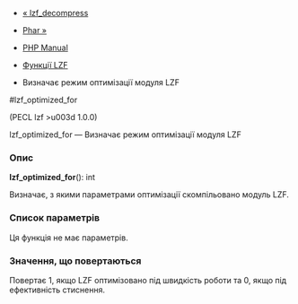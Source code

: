 - [« lzf_decompress](function.lzf-decompress.md)
- [Phar »](book.phar.md)

- [PHP Manual](index.md)
- [Функції LZF](ref.lzf.md)
- Визначає режим оптимізації модуля LZF

#lzf_optimized_for

(PECL lzf \>u003d 1.0.0)

lzf_optimized_for — Визначає режим оптимізації модуля LZF

### Опис

**lzf_optimized_for**(): int

Визначає, з якими параметрами оптимізації скомпільовано модуль LZF.

### Список параметрів

Ця функція не має параметрів.

### Значення, що повертаються

Повертає 1, якщо LZF оптимізовано під швидкість роботи та 0, якщо під
ефективність стиснення.
